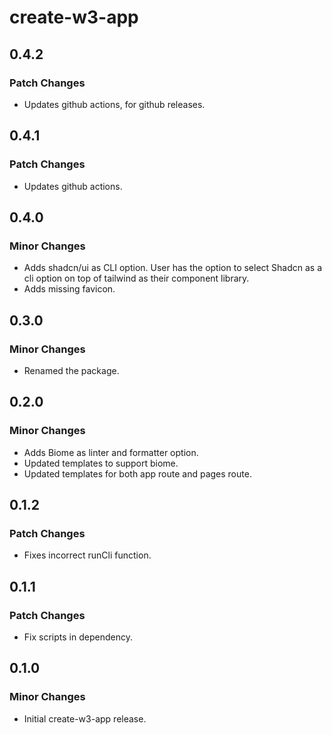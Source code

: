 # create-w3-app

## 0.4.2

### Patch Changes

- Updates github actions, for github releases.

## 0.4.1

### Patch Changes

- Updates github actions.

## 0.4.0

### Minor Changes

- Adds shadcn/ui as CLI option. User has the option to select Shadcn as a cli option on top of tailwind as their component library.
- Adds missing favicon.

## 0.3.0

### Minor Changes

- Renamed the package.

## 0.2.0

### Minor Changes

- Adds Biome as linter and formatter option.
- Updated templates to support biome.
- Updated templates for both app route and pages route.

## 0.1.2

### Patch Changes

- Fixes incorrect runCli function.

## 0.1.1

### Patch Changes

- Fix scripts in dependency.

## 0.1.0

### Minor Changes

- Initial create-w3-app release.
